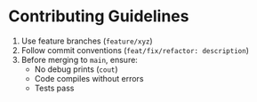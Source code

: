 # Contributing Guidelines

1. Use feature branches (`feature/xyz`)
2. Follow commit conventions (`feat/fix/refactor: description`)
3. Before merging to `main`, ensure:
   - No debug prints (`cout`)
   - Code compiles without errors
   - Tests pass
